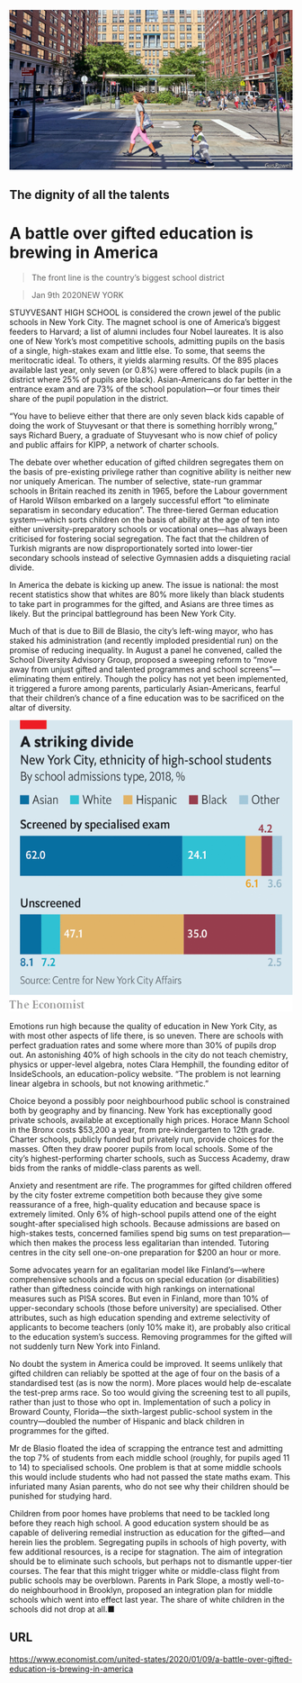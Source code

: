 ![](./images/20200111_USP002.jpg)

## The dignity of all the talents

# A battle over gifted education is brewing in America

> The front line is the country’s biggest school district

> Jan 9th 2020NEW YORK

STUYVESANT HIGH SCHOOL is considered the crown jewel of the public schools in New York City. The magnet school is one of America’s biggest feeders to Harvard; a list of alumni includes four Nobel laureates. It is also one of New York’s most competitive schools, admitting pupils on the basis of a single, high-stakes exam and little else. To some, that seems the meritocratic ideal. To others, it yields alarming results. Of the 895 places available last year, only seven (or 0.8%) were offered to black pupils (in a district where 25% of pupils are black). Asian-Americans do far better in the entrance exam and are 73% of the school population—or four times their share of the pupil population in the district.

“You have to believe either that there are only seven black kids capable of doing the work of Stuyvesant or that there is something horribly wrong,” says Richard Buery, a graduate of Stuyvesant who is now chief of policy and public affairs for KIPP, a network of charter schools.

The debate over whether education of gifted children segregates them on the basis of pre-existing privilege rather than cognitive ability is neither new nor uniquely American. The number of selective, state-run grammar schools in Britain reached its zenith in 1965, before the Labour government of Harold Wilson embarked on a largely successful effort “to eliminate separatism in secondary education”. The three-tiered German education system—which sorts children on the basis of ability at the age of ten into either university-preparatory schools or vocational ones—has always been criticised for fostering social segregation. The fact that the children of Turkish migrants are now disproportionately sorted into lower-tier secondary schools instead of selective Gymnasien adds a disquieting racial divide.

In America the debate is kicking up anew. The issue is national: the most recent statistics show that whites are 80% more likely than black students to take part in programmes for the gifted, and Asians are three times as likely. But the principal battleground has been New York City.

Much of that is due to Bill de Blasio, the city’s left-wing mayor, who has staked his administration (and recently imploded presidential run) on the promise of reducing inequality. In August a panel he convened, called the School Diversity Advisory Group, proposed a sweeping reform to “move away from unjust gifted and talented programmes and school screens”—eliminating them entirely. Though the policy has not yet been implemented, it triggered a furore among parents, particularly Asian-Americans, fearful that their children’s chance of a fine education was to be sacrificed on the altar of diversity.



![](./images/20200111_USC018.png)

Emotions run high because the quality of education in New York City, as with most other aspects of life there, is so uneven. There are schools with perfect graduation rates and some where more than 30% of pupils drop out. An astonishing 40% of high schools in the city do not teach chemistry, physics or upper-level algebra, notes Clara Hemphill, the founding editor of InsideSchools, an education-policy website. “The problem is not learning linear algebra in schools, but not knowing arithmetic.”

Choice beyond a possibly poor neighbourhood public school is constrained both by geography and by financing. New York has exceptionally good private schools, available at exceptionally high prices. Horace Mann School in the Bronx costs $53,200 a year, from pre-kindergarten to 12th grade. Charter schools, publicly funded but privately run, provide choices for the masses. Often they draw poorer pupils from local schools. Some of the city’s highest-performing charter schools, such as Success Academy, draw bids from the ranks of middle-class parents as well.

Anxiety and resentment are rife. The programmes for gifted children offered by the city foster extreme competition both because they give some reassurance of a free, high-quality education and because space is extremely limited. Only 6% of high-school pupils attend one of the eight sought-after specialised high schools. Because admissions are based on high-stakes tests, concerned families spend big sums on test preparation—which then makes the process less egalitarian than intended. Tutoring centres in the city sell one-on-one preparation for $200 an hour or more.

Some advocates yearn for an egalitarian model like Finland’s—where comprehensive schools and a focus on special education (or disabilities) rather than giftedness coincide with high rankings on international measures such as PISA scores. But even in Finland, more than 10% of upper-secondary schools (those before university) are specialised. Other attributes, such as high education spending and extreme selectivity of applicants to become teachers (only 10% make it), are probably also critical to the education system’s success. Removing programmes for the gifted will not suddenly turn New York into Finland.

No doubt the system in America could be improved. It seems unlikely that gifted children can reliably be spotted at the age of four on the basis of a standardised test (as is now the norm). More places would help de-escalate the test-prep arms race. So too would giving the screening test to all pupils, rather than just to those who opt in. Implementation of such a policy in Broward County, Florida—the sixth-largest public-school system in the country—doubled the number of Hispanic and black children in programmes for the gifted.

Mr de Blasio floated the idea of scrapping the entrance test and admitting the top 7% of students from each middle school (roughly, for pupils aged 11 to 14) to specialised schools. One problem is that at some middle schools this would include students who had not passed the state maths exam. This infuriated many Asian parents, who do not see why their children should be punished for studying hard.

Children from poor homes have problems that need to be tackled long before they reach high school. A good education system should be as capable of delivering remedial instruction as education for the gifted—and herein lies the problem. Segregating pupils in schools of high poverty, with few additional resources, is a recipe for stagnation. The aim of integration should be to eliminate such schools, but perhaps not to dismantle upper-tier courses. The fear that this might trigger white or middle-class flight from public schools may be overblown. Parents in Park Slope, a mostly well-to-do neighbourhood in Brooklyn, proposed an integration plan for middle schools which went into effect last year. The share of white children in the schools did not drop at all.■

## URL

https://www.economist.com/united-states/2020/01/09/a-battle-over-gifted-education-is-brewing-in-america
